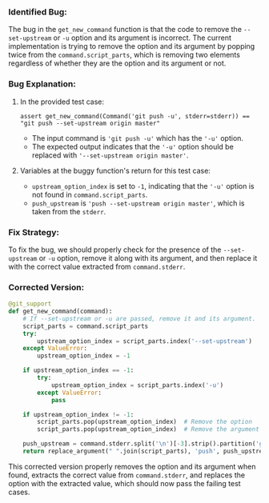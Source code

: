 ### Identified Bug:
The bug in the `get_new_command` function is that the code to remove the `--set-upstream` or `-u` option and its argument is incorrect. The current implementation is trying to remove the option and its argument by popping twice from the `command.script_parts`, which is removing two elements regardless of whether they are the option and its argument or not.

### Bug Explanation:
1. In the provided test case:
   ```
   assert get_new_command(Command('git push -u', stderr=stderr)) == "git push --set-upstream origin master"
   ```
   - The input command is `'git push -u'` which has the `'-u'` option.
   - The expected output indicates that the `'-u'` option should be replaced with `'--set-upstream origin master'`.

2. Variables at the buggy function's return for this test case:
   - `upstream_option_index` is set to `-1`, indicating that the `'-u'` option is not found in `command.script_parts`.
   - `push_upstream` is `'push --set-upstream origin master'`, which is taken from the `stderr`.

### Fix Strategy:
To fix the bug, we should properly check for the presence of the `--set-upstream` or `-u` option, remove it along with its argument, and then replace it with the correct value extracted from `command.stderr`.

### Corrected Version:
```python
@git_support
def get_new_command(command):
    # If --set-upstream or -u are passed, remove it and its argument.
    script_parts = command.script_parts
    try:
        upstream_option_index = script_parts.index('--set-upstream')
    except ValueError:
        upstream_option_index = -1

    if upstream_option_index == -1:
        try:
            upstream_option_index = script_parts.index('-u')
        except ValueError:
            pass

    if upstream_option_index != -1:
        script_parts.pop(upstream_option_index)  # Remove the option
        script_parts.pop(upstream_option_index)  # Remove the argument

    push_upstream = command.stderr.split('\n')[-3].strip().partition('git ')[2].replace(' --set-upstream', '')
    return replace_argument(" ".join(script_parts), 'push', push_upstream)
```

This corrected version properly removes the option and its argument when found, extracts the correct value from `command.stderr`, and replaces the option with the extracted value, which should now pass the failing test cases.